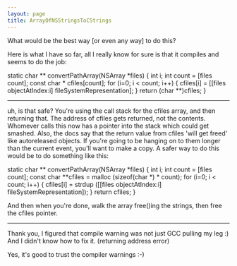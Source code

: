```yaml
---
layout: page
title: ArrayOfNSStringsToCStrings
---
```


What would be the best way [or even any way] to do this?

Here is what I have so far, all I really know for sure is that it compiles and seems to do the job:

    
 static char ** convertPathArray(NSArray *files)
 {
     int i;
     int count = [files count];
     const char * cfiles[count];
     for (i=0; i < count; i++)
     {
         cfiles[i] = [[files objectAtIndex:i] fileSystemRepresentation];
     }
     return (char **)cfiles;
 }


----

uh, is that safe?  You're using the call stack for the cfiles array, and then returning that.  The address of cfiles gets returned, not the contents.  Whomever calls this now has a pointer into the stack which could get smashed.  Also, the docs say that the return value from cfiles 'will get freed' like autoreleased objects.  If you're going to be hanging on to them longer than the current event, you'll want to make a copy.  A safer way to do this would be to do something like this:

    
 static char ** convertPathArray(NSArray *files)
 {
     int i;
     int count = [files count];
     const char **cfiles = malloc (sizeof(char *) * count);
     for (i=0; i < count; i++) {
         cfiles[i] = strdup ([[files objectAtIndex:i] fileSystemRepresentation]);
     }
     return cfiles;
 }


And then when you're done, walk the array free()ing the strings, then free the cfiles pointer.

----
Thank you, I figured that compile warning was not just GCC pulling my leg :) And I didn't know how to fix it. (returning address error)

Yes, it's good to trust the compiler warnings :-)

